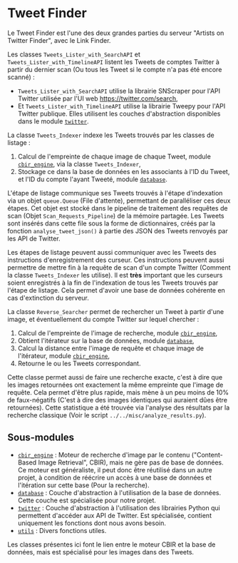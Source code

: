 # Tweet Finder

Le Tweet Finder est l'une des deux grandes parties du serveur "Artists on Twitter Finder", avec le Link Finder.

Les classes `Tweets_Lister_with_SearchAPI` et `Tweets_Lister_with_TimelineAPI` listent les Tweets de comptes Twitter à partir du dernier scan (Ou tous les Tweet si le compte n'a pas été encore scanné) :
* `Tweets_Lister_with_SearchAPI` utilise la librairie SNScraper pour l'API Twitter utilisée par l'UI web https://twitter.com/search,
* Et `Tweets_Lister_with_TimelineAPI` utilise la librairie Tweepy pour l'API Twitter publique.
Elles utilisent les couches d'abstraction disponibles dans le module [`twitter`](twitter).

La classe `Tweets_Indexer` indexe les Tweets trouvés par les classes de listage :
1. Calcul de l'empreinte de chaque image de chaque Tweet, module [`cbir_engine`](cbir_engine), via la classe `Tweets_Indexer`,
2. Stockage ce dans la base de données en les associants à l'ID du Tweet, et l'ID du compte l'ayant Tweeté, module [`database`](database).

L'étape de listage communique ses Tweets trouvés à l'étape d'indexation via un objet `queue.Queue` (File d'attente), permettant de paralléliser ces deux étapes.
Cet objet est stocké dans le pipeline de traitement des requêtes de scan (Objet `Scan_Requests_Pipeline`) de la mémoire partagée.
Les Tweets sont insérés dans cette file sous la forme de dictionnaires, créés par la fonction `analyse_tweet_json()` à partie des JSON des Tweets renvoyés par les API de Twitter.

Les étapes de listage peuvent aussi communiquer avec les Tweets des instructions d'enregistrement des curseur. Ces instructions peuvent aussi permettre de mettre fin à la requête de scan d'un compte Twitter (Comment la classe `Tweets_Indexer` les utilise). Il est **très** important que les curseurs soient enregistrés à la fin de l'indexation de tous les Tweets trouvés par l'étape de listage. Cela permet d'avoir une base de données cohérente en cas d'extinction du serveur.

La classe `Reverse_Searcher` permet de rechercher un Tweet à partir d'une image, et éventuellement du compte Twitter sur lequel chercher :
1. Calcul de l'empreinte de l'image de recherche, module [`cbir_engine`](cbir_engine),
2. Obtient l'itérateur sur la base de données, module [`database`](database),
3. Calcul la distance entre l'image de requête et chaque image de l'itérateur, module [`cbir_engine`](cbir_engine),
4. Retourne le ou les Tweets correspondant.

Cette classe permet aussi de faire une recherche exacte, c'est à dire que les images retournées ont exactement la même empreinte que l'image de requête. Cela permet d'être plus rapide, mais mène à un peu moins de 10% de faux-négatifs (C'est à dire des images identiques qui auraient dûes être retournées). Cette statistique a été trouvée via l'analyse des résultats par la recherche classique (Voir le script `../../misc/analyze_results.py`).


## Sous-modules

* [`cbir_engine`](cbir_engine) : Moteur de recherche d'image par le contenu ("Content-Based Image Retrieval", CBIR), mais ne gère pas de base de données. Ce moteur est généraliste, il peut donc être réutilisé dans un autre projet, à condition de réécrire un accès à une base de données et l'itération sur cette base (Pour la recherche).
* [`database`](database) : Couche d'abstraction à l'utilisation de la base de données. Cette couche est spécialisée pour notre projet.
* [`twitter`](twitter) : Couche d'abstraction à l'utilisation des librairies Python qui permettent d'accéder aux API de Twitter. Est spécialisée, contient uniquement les fonctions dont nous avons besoin.
* [`utils`](utils) : Divers fonctions utiles.

Les classes présentes ici font le lien entre le moteur CBIR et la base de données, mais est spécialisé pour les images dans des Tweets.
